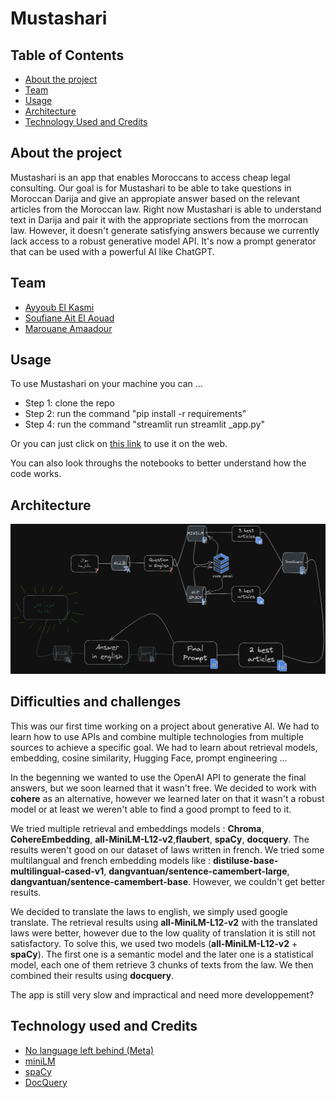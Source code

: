# Mustashari

## Table of Contents
- [About the project](#about-the-project)
- [Team](#team)
- [Usage](#usage)
- [Architecture](#architecture)
- [Technology Used and Credits](#technology-used-and-credits)


## About the project 
Mustashari is an app that enables Moroccans to access cheap legal consulting. Our goal is for Mustashari to be able to take questions in Moroccan Darija and give an appropiate answer based on the relevant articles from the Moroccan law. Right now Mustashari is able to understand text in Darija and pair it with the appropriate sections from the morrocan law. However, it doesn't generate satisfying answers because we currently lack access to a robust generative model API. It's now a prompt generator that can be used with a powerful AI like ChatGPT.

## Team
- [Ayyoub El Kasmi](https://www.linkedin.com/in/ayyoub-el-kasmi-727578236/)
- [Soufiane Ait El Aouad](https://www.linkedin.com/in/soufiane-ait-el-aouad/)
- [Marouane Amaadour](https://www.linkedin.com/in/marouane-amaadour-6ab824229/)

## Usage
To use Mustashari on your machine you can …
- Step 1: clone the repo
- Step 2: run the command "pip install -r requirements"
- Step 4: run the command "streamlit run streamlit _app.py"


Or you can just click on [this link](https://eniafou-mustashari-streamlit-app-rw5r56.streamlit.app/) to use it on the web.

You can also look throughs the notebooks to better understand how the code works.
## Architecture
![Flowchart](media/final_b.png)

## Difficulties and challenges
This was our first time working on a project about generative AI. We had to learn how to use APIs and combine multiple technologies from multiple sources to achieve a specific goal.
We had to learn about retrieval models, embedding, cosine similarity, Hugging Face, prompt engineering ...

In the begenning we wanted to use the OpenAI API to generate the final answers, but we soon learned that it wasn't free. We decided to work with **cohere** as an alternative, however we learned later on that it wasn't a robust model or at least we weren't able to find a good prompt to feed to it.

We tried multiple retrieval and embeddings models : **Chroma**, **CohereEmbedding**, **all-MiniLM-L12-v2**,**flaubert**, **spaCy**, **docquery**.
The results weren't good on our dataset of laws written in french. We tried some multilangual and french embedding models like : **distiluse-base-multilingual-cased-v1**,  **dangvantuan/sentence-camembert-large**, **dangvantuan/sentence-camembert-base**. However, we couldn't get better results.

We decided to translate the laws to english, we simply used google translate. The retrieval results using **all-MiniLM-L12-v2** with the translated laws were better, however due to the low quality of translation it is still not satisfactory. To solve this, we used two models (**all-MiniLM-L12-v2** + **spaCy**). The first one is a semantic model and the later one is a statistical model, each one of them retrieve 3 chunks of texts from the law. We then combined their results using **docquery**.

The app is still very slow and impractical and need more developpement?


## Technology used and Credits
- [No language left behind (Meta)](https://ai.facebook.com/research/no-language-left-behind/)
- [miniLM](https://huggingface.co/sentence-transformers/all-MiniLM-L6-v2)
- [spaCy](https://spacy.io/)
- [DocQuery](https://github.com/impira/docquery)
